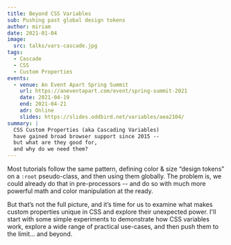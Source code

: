 ```yaml
---
title: Beyond CSS Variables
sub: Pushing past global design tokens
author: miriam
date: 2021-01-04
image:
  src: talks/vars-cascade.jpg
tags:
  - Cascade
  - CSS
  - Custom Properties
events:
  - venue: An Event Apart Spring Summit
    url: https://aneventapart.com/event/spring-summit-2021
    date: 2021-04-19
    end: 2021-04-21
    adr: Online
    slides: https://slides.oddbird.net/variables/aea2104/
summary: |
  CSS Custom Properties (aka Cascading Variables)
  have gained broad browser support since 2015 --
  but what are they good for,
  and why do we need them?
---
```


Most tutorials follow the same pattern,
defining color & size “design tokens” on a `:root` pseudo-class,
and then using them globally.
The problem is, we could already do that in pre-processors --
and do so with much more powerful math and color manipulation at the ready.

But that’s not the full picture,
and it’s time for us to examine
what makes custom properties unique in CSS
and explore their unexpected power.
I'll start with some simple experiments
to demonstrate how CSS variables work,
explore a wide range of practical use-cases,
and then push them to the limit... and beyond.
